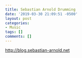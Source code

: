 ```yaml
---
title: Sebastian Arnold Drumming
date: '2019-03-30 21:09:51 -0500'
layout: post
categories:
- Music
tags: []
comments: []
---
```

<http://blog.sebastian-arnold.net>